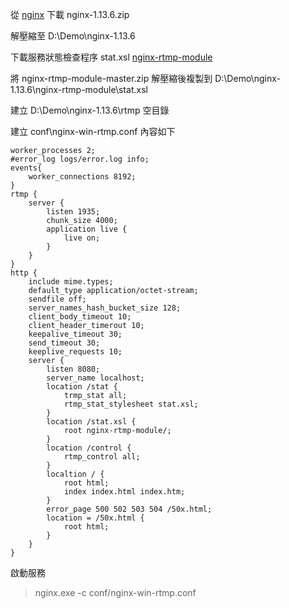 

 從 [nginx](https://nginx.org/en/download.html) 下載 nginx-1.13.6.zip

解壓縮至 D:\Demo\nginx-1.13.6

下載服務狀態檢查程序 stat.xsl  [nginx-rtmp-module](https://github.com/arut/nginx-rtmp-module/)

將 nginx-rtmp-module-master.zip 解壓縮後複製到
D:\Demo\nginx-1.13.6\nginx-rtmp-module\stat.xsl

建立 D:\Demo\nginx-1.13.6\rtmp 空目錄

建立 conf\nginx-win-rtmp.conf 內容如下

```
worker_processes 2;
#error_log logs/error.log info;
events{
	worker_connections 8192;
}
rtmp {
	server {
		listen 1935;
		chunk_size 4000;
		application live {
			live on;
		}
	}
}
http {
	include mime.types;
	default_type application/octet-stream;
	sendfile off;
	server_names_hash_bucket_size 128;
	client_body_timeout 10;
	client_header_timerout 10;
	keepalive_timeout 30;
	send_timeout 30;
	keeplive_requests 10;
	server {
		listen 8080;
		server_name localhost;
		location /stat {
			trmp_stat all;
			rtmp_stat_stylesheet stat.xsl;
		}
		location /stat.xsl {
			root nginx-rtmp-module/;
		}
		location /control {
			rtmp_control all;
		}
		localtion / {
			root html;
			index index.html index.htm;
		}
		error_page 500 502 503 504 /50x.html;
		location = /50x.html {
			root html;
		}
	}
}
```

啟動服務
> nginx.exe -c conf/nginx-win-rtmp.conf

